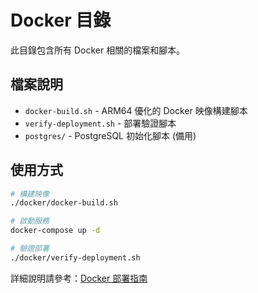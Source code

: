 <!-- 
此文件需要手動翻譯
原文件: docker/README.md
翻譯日期: Thu Aug 21 22:04:37 CST 2025

請將以下中文內容翻譯為英文，保持 Markdown 格式不變
-->

# Docker 目錄

此目錄包含所有 Docker 相關的檔案和腳本。

## 檔案說明

- `docker-build.sh` - ARM64 優化的 Docker 映像構建腳本
- `verify-deployment.sh` - 部署驗證腳本
- `postgres/` - PostgreSQL 初始化腳本 (備用)

## 使用方式

```bash
# 構建映像
./docker/docker-build.sh

# 啟動服務
docker-compose up -d

# 驗證部署
./docker/verify-deployment.sh
```

詳細說明請參考：[Docker 部署指南](../docs/DOCKER_GUIDE.md)


<!-- 翻譯完成後請刪除此註釋 -->
